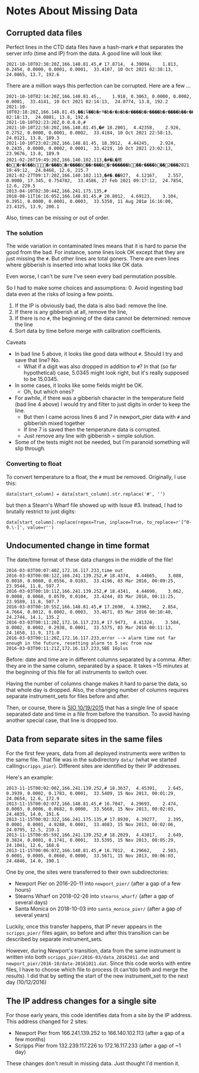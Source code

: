 # Notes About Missing Data

## Corrupted data files

Perfect lines in the CTD data files have a hash-mark `#` that separates the server info (time and IP) from the data.
A good line will look like:

```
2021-10-10T02:38:20Z,166.148.81.45,# 17.8714,  4.39094,    1.813, 0.2454, 0.0000, 0.0001, 0.0001,  33.4107, 10 Oct 2021 02:38:13,  24.0865, 13.7, 192.6
```

There are a million ways this perfection can be corrupted. Here are a few ...

``` 
2021-10-10T02:14:20Z,166.148.81.45,,    1.918, 0.3063, 0.0000, 0.0002, 0.0001,  33.4141, 10 Oct 2021 02:14:13,  24.0774, 13.8, 192.2
2021-10-10T02:18:20Z,166.148.81.45,��iʢ��b�rª�b�r�ʚ�b�r����b�r����b�r����b��r����b��z�с2021 02:18:13,  24.0801, 13.8, 192.6
2021-10-10T02:23:20Z,0.0.0.0,#
2021-10-10T22:58:20Z,166.148.81.45,�# 18.2001,  4.42358,    2.926, 0.2752, 0.0000, 0.0001, 0.0002,  33.4184, 10 Oct 2021 22:58:13,  24.0121, 13.8, 189.3
2021-10-10T23:02:20Z,166.148.81.45, 18.3912,  4.44245,    2.924, 0.2435, 0.0000, 0.0002, 0.0001,  33.4219, 10 Oct 2021 23:02:13,  23.9676, 13.8, 189.9
2021-02-26T19:49:20Z,166.140.102.113,�#�L�邢�b�r�ʢ��b�r���b�r����b��r���b�r������b��r����b��2���2021 19:49:12,  24.8468, 12.6, 215.7
2021-02-27T09:17:20Z,166.140.102.113,�#�.��927,  4.12167,    2.557, 0.0000, 17.345, 0.754782,  33.4586, 27 Feb 2021 09:17:12,  24.7854, 12.6, 220.5
2013-04-10T02:30:44Z,166.241.175.135,#
2018-08-11T16:16:05Z,166.148.81.45,# 20.8012,  4.69123,    3.104, 0.3951, 0.0000, 0.0001, 0.0003,  33.5350, 11 Aug 201ø 16:16:00,  23.4325, 13.9, 200.1
```

Also, times can be missing or out of order.

### The solution

The wide variation in contaminated lines means that it is hard to parse the good from the bad.  For instance,
some lines look OK except that they are just missing the `#`. But other lines are total goners. There
are even lines where gibberish is inserted into what looks like OK data.

Even worse, I can't be sure I've seen every bad permutation possible.

So I had to make some choices and assumptions:
0. Avoid ingesting bad data even at the risks of losing a few points.
1. If the IP is obviously bad, the data is also bad: remove the line.
2. If there is any gibberish at all, remove the line,
3. If there is no `#`, the beginning of the data cannot be determined: remove the line
4. Sort data by time before merge with calibration coefficients.


Caveats

* In bad line 5 above, it looks like good data without `#`. Should I try and save that line?  No.
  * What if a digit was also dropped in addition to `#`?  In that (so far hypothetical) case, 5.0345 might look right, but it's really supposed to be 15.0345.    
* In some cases, it looks like some fields might be OK. 
  * Oh, but which ones?
* For awhile, if there was a gibberish character in the temperature field (bad line 4 above) I would try
 and filter to just digits in order to keep the line.
  * But then I came across lines 6 and 7 in newport_pier data with `#` and gibberish mixed together
  * If line 7 is saved then the temperature data is corrupted.
  * Just remove any line with gibberish = simple solution.
* Some of the tests might not be needed, but I'm paranoid something will slip through.


### Converting to float
 
To convert temperature to a float, the `#` must be removed. Originally, I use this:
```      
data[start_column] = data[start_column].str.replace('#', '')
```
but then a Stearn's Wharf file showed up with Issue #3. Instead, I had to brutally restrict to just digits:
```
data[start_column].replace(regex=True, inplace=True, to_replace=r'[^0-9.\-]', value=r'')
```


## Undocumented change in time format

The date/time format of these data changes in the middle of the file!

```
2016-03-03T00:07:40Z,172.16.117.233,time out
2016-03-03T00:08:12Z,166.241.139.252,# 18.4374,  4.44665,    3.088, 0.0010, 0.0060, 0.0556, 0.0103,  33.4196, 03 Mar 2016, 00:09:25,  23.9544, 11.8, 597.7
2016-03-03T00:10:11Z,166.241.139.252,# 18.4341,  4.44690,    3.062, 0.0008, 0.0068, 0.0570, 0.0104,  33.4244, 03 Mar 2016, 00:11:25,  23.9589, 11.8, 507.7
2016-03-03T00:10:55Z,166.148.81.45,# 17.2690,  4.33962,    2.854, 4.7664, 0.0012, 0.0002, 0.0003,  33.4671, 03 Mar 2016 00:10:40,  24.2744, 14.1, 135.2
2016-03-03T00:11:20Z,172.16.117.233,# 17.9473,  4.41324,    3.584, 0.0002, 0.0002, 0.2938, 0.0001,  33.5375, 03 Mar 2016 00:11:13,  24.1650, 11.9, 171.0
2016-03-03T00:11:20Z,172.16.117.233,error --> alarm time not far enough in the future, resetting alarm to 5 sec from now
2016-03-03T00:11:21Z,172.16.117.233,SBE 16plus
```

Before: date and time are in different columns separated by a comma. After: they are in the same column, 
separated by a space. It takes ~15 minutes at the beginning of this file for all instruments to switch over.

Having the number of columns change makes it hard to parse the data, so that whole day is dropped. Also,
the changing number of columns requires separate instrument_sets for files before and after.

Then, or course, there is [SIO 10/19/2015](https://sccoos.org/dr/data/data/2015-10/data-20151019.dat) that has
a single line of space separated date and time in a file from before the transition. To avoid having another 
special case, that line is dropped too.


## Data from separate sites in the same files

For the first few years, data from all deployed instruments were written to the same file. That file
was in the subdirectory `data/` (what we started calling`scripps_pier`). Different sites are identified 
by their IP addresses.

Here's an example:
```
2013-11-15T00:02:00Z,166.241.139.252,# 18.3637,  4.45391,    2.645, 0.3939, 0.0002, 0.1783, 0.0001,  33.5409, 15 Nov 2013, 00:01:29,  24.0654, 12.6, 172.9
2013-11-15T00:02:07Z,166.148.81.45,# 16.7047,  4.29693,    2.474, 0.0003, 0.0006, 0.0682, 0.0000,  33.5668, 15 Nov 2013, 00:02:03,  24.4835, 14.0, 191.6
2013-11-15T00:02:32Z,166.241.175.135,# 17.8930,  4.39277,    2.395, 0.0001, 0.0001, 4.9288, 0.0001,  33.4083, 15 Nov 2013, 00:02:06,  24.0795, 12.5, 210.1
2013-11-15T00:05:59Z,166.241.139.252,# 18.2029,  4.43817,    2.649, 0.3824, 0.0001, 0.1741, 0.0001,  33.5395, 15 Nov 2013, 00:05:29,  24.1041, 12.6, 168.6
2013-11-15T00:06:07Z,166.148.81.45,# 16.7012,  4.29662,    2.503, 0.0001, 0.0005, 0.0660, 0.0000,  33.5671, 15 Nov 2013, 00:06:03,  24.4846, 14.0, 190.1
```

One by one, the sites were transferred to their own subdirectories:
* Newport Pier on 2016-20-11 into `newport_pier/` (after a gap of a few hours)
* Stearns Wharf on 2018-02-26 into `stearns_wharf/` (after a gap of several days)
* Santa Monica on 2018-10-03 into `santa_monica_pier/` (after a gap of several years)

Luckily, once this transfer happens, that IP never appears in the `scripps_pier/` files again, so before and after this
transition can be described by separate instrument_sets.

However, during Newport's transition, data from the same instrument is written into both 
`scripps_pier/2016-03/data_20162011.dat` and  `newport_pier/2016-10/data-20161011.dat`. Since this code works 
with entire files, I have to choose which file to process (it can'tdo both and merge the results). I did that 
by setting the start of the new instrument_set to the next day (10/12/2016)


## The IP address changes for a single site

For those early years, this code identifies data from a site by the IP address. This address changed for 2 sites:

* Newport Pier from 166.241.139.252 to 166.140.102.113 (after a gap of a few months)
* Scripps Pier from 132.239.117.226 to 172.16.117.233 (after a gap of ~1 day)

These changes don't result in missing data.  Just thought I'd mention it.
